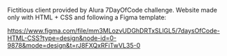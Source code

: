 Fictitious client provided by Alura 7DayOfCode challenge. Website made only with HTML + CSS and following a Figma template:


https://www.figma.com/file/mm3MLozvUDGhDRTxSLlGL5/7daysOfCode-HTML-CSS?type=design&node-id=0-9878&mode=design&t=rJ8FXQxRFiTwVL35-0
